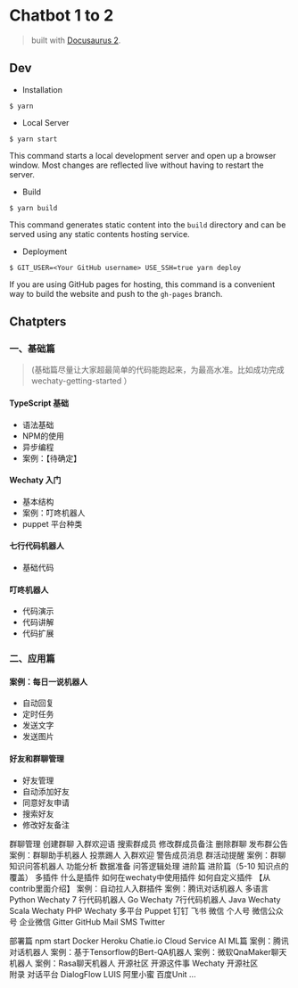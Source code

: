# Chatbot 1 to 2

> built with [Docusaurus 2](https://v2.docusaurus.io/).

## Dev

- Installation

```
$ yarn
```

- Local Server

```
$ yarn start
```

This command starts a local development server and open up a browser window. Most changes are reflected live without having to restart the server.

- Build

```
$ yarn build
```

This command generates static content into the `build` directory and can be served using any static contents hosting service.

- Deployment

```
$ GIT_USER=<Your GitHub username> USE_SSH=true yarn deploy
```

If you are using GitHub pages for hosting, this command is a convenient way to build the website and push to the `gh-pages` branch.

## Chatpters

### 一、基础篇

> (基础篇尽量让大家超最简单的代码能跑起来，为最高水准。比如成功完成 wechaty-getting-started ）

#### TypeScript 基础

- 语法基础
- NPM的使用
- 异步编程
- 案例：【待确定】

#### Wechaty 入门

- 基本结构
- 案例：叮咚机器人
- puppet 平台种类

#### 七行代码机器人

- 基础代码

#### 叮咚机器人

- 代码演示
- 代码讲解
- 代码扩展

### 二、应用篇

#### 案例：每日一说机器人

- 自动回复
- 定时任务
- 发送文字
- 发送图片

#### 好友和群聊管理

- 好友管理
- 自动添加好友
- 同意好友申请
- 搜索好友
- 修改好友备注


群聊管理
创建群聊
入群欢迎语
搜索群成员
修改群成员备注
删除群聊
发布群公告
案例：群聊助手机器人
投票踢人
入群欢迎
警告成员消息
群活动提醒
案例：群聊知识问答机器人
功能分析
数据准备
问答逻辑处理
进阶篇
进阶篇（5-10 知识点的覆盖）
多插件
什么是插件
如何在wechaty中使用插件
如何自定义插件
【从contrib里面介绍】
案例：自动拉人入群插件
案例：腾讯对话机器人
多语言
Python Wechaty
7 行代码机器人
Go Wechaty
7行代码机器人
Java Wechaty
Scala Wechaty
PHP Wechaty
多平台 Puppet 
钉钉
飞书
微信
个人号
微信公众号
企业微信
Gitter
GitHub
Mail
SMS
Twitter


部署篇
npm start
Docker
Heroku
Chatie.io Cloud Service
AI ML篇
案例：腾讯对话机器人
案例：基于Tensorflow的Bert-QA机器人
案例：微软QnaMaker聊天机器人
案例：Rasa聊天机器人
开源社区
开源这件事
Wechaty 开源社区	
附录
对话平台
DialogFlow
LUIS
阿里小蜜
百度Unit
...
